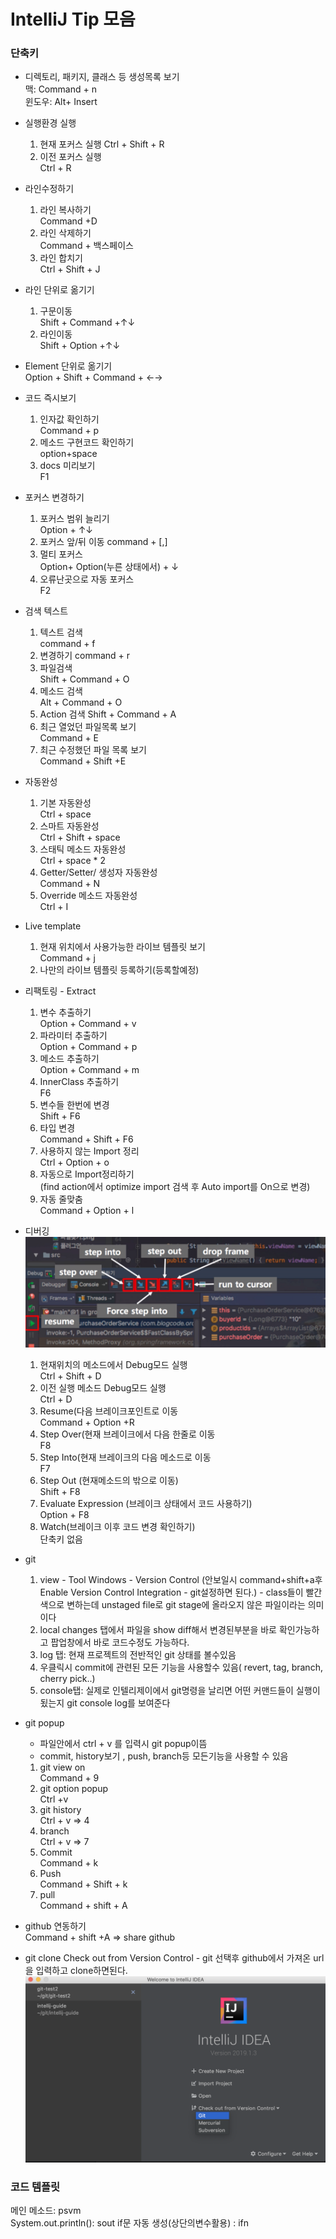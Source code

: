 # IntelliJ Tip 모음
### 단축키
- 디렉토리, 패키지, 클래스 등 생성목록 보기  
   맥: Command + n  
   윈도우: Alt+ Insert  
- 실행환경 실행  
  1. 현재 포커스 실행 
    Ctrl + Shift + R  
  2. 이전 포커스 실행  
    Ctrl + R      
- 라인수정하기 
  1. 라인 복사하기  
    Command +D      
  2. 라인 삭제하기  
    Command + 백스페이스         
  3. 라인 합치기  
    Ctrl + Shift + J      
- 라인 단위로 옮기기  
  1. 구문이동  
  	Shift + Command +↑↓  	
  2. 라인이동  
  	Shift + Option +↑↓  
- Element 단위로 옮기기  
	Option + Shift + Command + ←→  	
- 코드 즉시보기  
	1. 인자값 확인하기  
		Command + p  
	2. 메소드 구현코드 확인하기  
		option+space  
	3. docs 미리보기  
		F1  
- 포커스 변경하기  
	1. 포커스 범위 늘리기  
		 Option + ↑↓  
	2. 포커스 앞/뒤 이동
		command + [,]  
	3. 멀티 포커스  
		Option+ Option(누른 상태에서) + ↓  
	4. 오류난곳으로 자동 포커스  
		F2  
- 검색 텍스트  
	1. 텍스트 검색  
		command + f  
	2. 변경하기
		command + r  
	3. 파일검색  
		Shift + Command + O
	4. 메소드 검색  
		Alt + Command + O  
	5. Action 검색
		Shift + Command + A  
	6. 최근 열었던 파일목록 보기  
		Command + E  
	7. 최근 수정했던 파일 목록 보기  
		Command + Shift +E  
- 자동완성
	1. 기본 자동완성  
		Ctrl + space  
	2. 스마트 자동완성  
		Ctrl + Shift + space  
	3. 스태틱 메소드 자동완성  
		Ctrl + space * 2  
	4. Getter/Setter/ 생성자 자동완성  
		Command + N  
	5. Override 메소드 자동완성  
		Ctrl + I  
- Live template
	1. 현재 위치에서 사용가능한 라이브 템플릿 보기  
		Command + j    
	2. 나만의 라이브 템플릿 등록하기(등록할예정)  
	
- 리팩토링 - Extract  
	1. 변수 추출하기  
		Option + Command + v  
	2. 파라미터 추출하기  
		Option + Command + p  
	3. 메소드 추출하기  
		Option + Command + m  
 	4. InnerClass 추출하기  
		F6  
	5. 변수들 한번에 변경  
		Shift + F6  
	6. 타입 변경  
		Command + Shift + F6  
	7. 사용하지 않는 Import 정리  
		Ctrl + Option + o  
	8. 자동으로 Import정리하기  
		(find action에서 optimize import 검색 후 Auto import를 On으로 변경)  
	9. 자동 줄맞춤  
		Command + Option + l  
		
- 디버깅  
![디버그이미지](https://github.com/yangseungin/intellijTip/blob/master/images/%EB%94%94%EB%B2%84%EA%B9%85.png)
    
	1. 현재위치의 메소드에서 Debug모드 실행  
		Ctrl + Shift + D  
	2. 이전 실행 메소드 Debug모드 실행  
		Ctrl + D  
	3. Resume(다음 브레이크포인트로 이동  
		Command + Option +R  
	4. Step Over(현재 브레이크에서 다음 한줄로 이동  
		F8  
	5. Step Into(현재 브레이크의 다음 메소드로 이동  
		F7  
	6. Step Out (현재메소드의 밖으로 이동)  
		Shift + F8  
	7. Evaluate Expression (브레이크 상태에서 코드 사용하기)  
		Option + F8  
	8. Watch(브레이크 이후 코드 변경 확인하기)  
		단축키 없음  

- git  
	1. view - Tool Windows - Version Control (안보일시 command+shift+a후 Enable Version Control Integration - git설정하면 된다.)  		- class들이 빨간색으로 변하는데 unstaged file로 git stage에 올라오지 않은 파일이라는 의미이다  
	2. local changes 탭에서 파일을 show diff해서 변경된부분을 바로 확인가능하고 팝업창에서 바로 코드수정도 가능하다.  
	3. log 탭: 현재 프로젝트의 전반적인 git 상태를 볼수있음
	4. 우클릭시 commit에 관련된 모든 기능을 사용할수 있음(  revert, tag, branch, cherry pick..)
	5. console탭: 실제로 인텔리제이에서 git명령을 날리면 어떤 커맨드들이 실행이 됬는지 git console log를 보여준다

- git popup  
	- 파일안에서 ctrl + v 를 입력시 git popup이뜸  
	- commit, history보기 , push, branch등 모든기능을 사용할 수 있음  
	 
	1. git view on  
		Command + 9  
	2. git option popup  
		Ctrl +v  
	3. git history  
		Ctrl + v => 4  
	4. branch  
		Ctrl + v => 7  
	5. Commit  
		Command + k  
	6. Push  
		Command + Shift + k  
	7. pull  
		Command + shift + A  
 
- github 연동하기  
	Command + shift +A => share github  

- git clone
	Check out from Version Control - git 선택후 github에서 가져온 url을 입력하고 clone하면된다.
	![git clone](https://github.com/yangseungin/intellijTip/blob/master/images/github%20clone.png)

    







### 코드 템플릿
메인 메소드: psvm  
System.out.println(): sout
if문 자동 생성(상단의변수활용) : ifn
